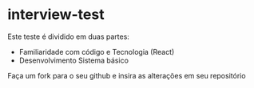 # interview-test

Este teste é dividido em duas partes:

- Familiaridade com código e Tecnologia (React)
- Desenvolvimento Sistema básico


Faça um fork para o seu github e insira as alterações em seu repositório